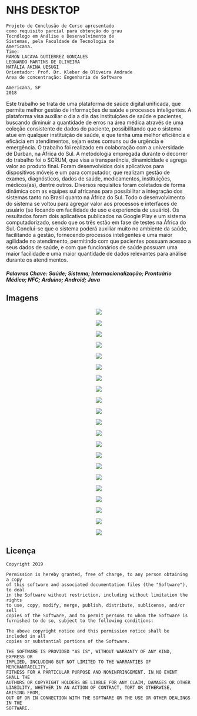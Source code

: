 # NHS DESKTOP

```
Projeto de Conclusão de Curso apresentado
como requisito parcial para obtenção do grau
Tecnólogo em Análise e Desenvolvimento de
Sistemas, pela Faculdade de Tecnologia de
Americana.
Time: 
RAMON LACAVA GUTIERREZ GONÇALES
LEONARDO MARTINS DE OLIVEIRA
NATÁLIA AKINA UESUGI
Orientador: Prof. Dr. Kleber de Oliveira Andrade
Área de concentração: Engenharia de Software
```
```
Americana, SP
2018
```

Este trabalho se trata de uma plataforma de saúde digital unificada, que permite melhor gestão de informações de saúde e processos inteligentes. 
A plataforma visa auxiliar o dia a dia das instituições de saúde e pacientes, buscando diminuir a quantidade de erros na área médica através de uma coleção consistente de dados do paciente, possibilitando que o sistema atue em qualquer instituição de saúde, e que tenha uma melhor eficiência e eficácia em atendimentos, sejam estes comuns ou de urgência e emergência.
O trabalho foi realizado em colaboração com a universidade de Durban, na África do Sul. 
A metodologia empregada durante o decorrer do trabalho foi o SCRUM, que visa a transparência, dinamicidade e agrega valor ao produto final. 
Foram desenvolvidos dois aplicativos para dispositivos móveis e um para computador, que realizam gestão de exames, diagnósticos, dados de saúde, medicamentos, instituições, médicos(as), dentre outros. 
Diversos requisitos foram coletados de forma dinâmica com as equipes sul africanas para possibilitar a integração dos sistemas tanto no Brasil quanto na África do Sul.
Todo o desenvolvimento do sistema se voltou para agregar valor aos processos e interfaces de usuário (se focando em facilidade de uso e experiencia de usuário).
Os resultados foram dois aplicativos publicados na Google Play e um sistema computadorizado, sendo que os três estão em fase de testes na África do Sul.
Conclui-se que o sistema poderá auxiliar muito no ambiente da saúde, facilitando a gestão, fornecendo processos inteligentes e uma maior agilidade no atendimento, permitindo com que pacientes possuam acesso a seus dados de saúde, e com que funcionários de saúde possuam uma maior facilidade e uma maior quantidade de dados relevantes para análise durante os atendimentos.



##### Palavras Chave: Saúde; Sistema; Internacionalização; Prontuário Médico; NFC; Arduino; Android; Java


## Imagens
<p align="center"><img src='https://github.com/Ramonrune/nhs_desktop/blob/master/01.png'></p>
<p align="center"><img src='https://github.com/Ramonrune/nhs_desktop/blob/master/02.png'></p>
<p align="center"><img src='https://github.com/Ramonrune/nhs_desktop/blob/master/03.png'></p>
<p align="center"><img src='https://github.com/Ramonrune/nhs_desktop/blob/master/04.png'></p>
<p align="center"><img src='https://github.com/Ramonrune/nhs_desktop/blob/master/05.png'></p>
<p align="center"><img src='https://github.com/Ramonrune/nhs_desktop/blob/master/06.png'></p>
<p align="center"><img src='https://github.com/Ramonrune/nhs_desktop/blob/master/07.png'></p>
<p align="center"><img src='https://github.com/Ramonrune/nhs_desktop/blob/master/08.png'></p>
<p align="center"><img src='https://github.com/Ramonrune/nhs_desktop/blob/master/09.png'></p>
<p align="center"><img src='https://github.com/Ramonrune/nhs_desktop/blob/master/10.png'></p>
<p align="center"><img src='https://github.com/Ramonrune/nhs_desktop/blob/master/11.png'></p>
<p align="center"><img src='https://github.com/Ramonrune/nhs_desktop/blob/master/12.png'></p>
<p align="center"><img src='https://github.com/Ramonrune/nhs_desktop/blob/master/13.png'></p>
<p align="center"><img src='https://github.com/Ramonrune/nhs_desktop/blob/master/14.png'></p>
<p align="center"><img src='https://github.com/Ramonrune/nhs_desktop/blob/master/15.png'></p>
<p align="center"><img src='https://github.com/Ramonrune/nhs_desktop/blob/master/16.png'></p>
<p align="center"><img src='https://github.com/Ramonrune/nhs_desktop/blob/master/17.png'></p>
<p align="center"><img src='https://github.com/Ramonrune/nhs_desktop/blob/master/18.png'></p>
<p align="center"><img src='https://github.com/Ramonrune/nhs_desktop/blob/master/19.png'></p>
<p align="center"><img src='https://github.com/Ramonrune/nhs_desktop/blob/master/20.jpg'></p>
<p align="center"><img src='https://github.com/Ramonrune/nhs_desktop/blob/master/21.jpg'></p>



## Licença

    Copyright 2019 
    
    Permission is hereby granted, free of charge, to any person obtaining a copy
    of this software and associated documentation files (the "Software"), to deal
    in the Software without restriction, including without limitation the rights
    to use, copy, modify, merge, publish, distribute, sublicense, and/or sell
    copies of the Software, and to permit persons to whom the Software is
    furnished to do so, subject to the following conditions:
    
    The above copyright notice and this permission notice shall be included in all
    copies or substantial portions of the Software.
    
    THE SOFTWARE IS PROVIDED "AS IS", WITHOUT WARRANTY OF ANY KIND, EXPRESS OR
    IMPLIED, INCLUDING BUT NOT LIMITED TO THE WARRANTIES OF MERCHANTABILITY,
    FITNESS FOR A PARTICULAR PURPOSE AND NONINFRINGEMENT. IN NO EVENT SHALL THE
    AUTHORS OR COPYRIGHT HOLDERS BE LIABLE FOR ANY CLAIM, DAMAGES OR OTHER
    LIABILITY, WHETHER IN AN ACTION OF CONTRACT, TORT OR OTHERWISE, ARISING FROM,
    OUT OF OR IN CONNECTION WITH THE SOFTWARE OR THE USE OR OTHER DEALINGS IN THE
    SOFTWARE.

